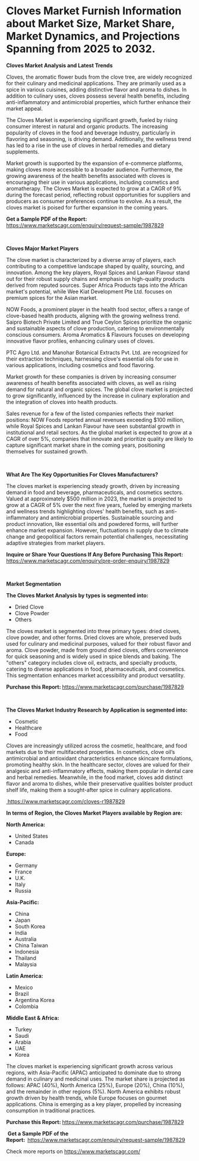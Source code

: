 <p><h1>Cloves Market Furnish Information about Market Size, Market Share, Market Dynamics, and Projections Spanning from 2025 to 2032.</h1></p><p><strong>Cloves Market Analysis and Latest Trends</strong></p>
<p><p>Cloves, the aromatic flower buds from the clove tree, are widely recognized for their culinary and medicinal applications. They are primarily used as a spice in various cuisines, adding distinctive flavor and aroma to dishes. In addition to culinary uses, cloves possess several health benefits, including anti-inflammatory and antimicrobial properties, which further enhance their market appeal.</p><p>The Cloves Market is experiencing significant growth, fueled by rising consumer interest in natural and organic products. The increasing popularity of cloves in the food and beverage industry, particularly in flavoring and seasoning, is driving demand. Additionally, the wellness trend has led to a rise in the use of cloves in herbal remedies and dietary supplements.</p><p>Market growth is supported by the expansion of e-commerce platforms, making cloves more accessible to a broader audience. Furthermore, the growing awareness of the health benefits associated with cloves is encouraging their use in various applications, including cosmetics and aromatherapy. The Cloves Market is expected to grow at a CAGR of 9% during the forecast period, reflecting robust opportunities for suppliers and producers as consumer preferences continue to evolve. As a result, the cloves market is poised for further expansion in the coming years.</p></p>
<p><strong>Get a Sample PDF of the Report:&nbsp;</strong> <a href="https://www.marketscagr.com/enquiry/request-sample/1987829?utm_campaign=2216&utm_medium=2&utm_source=Github&utm_content=ia&utm_term=30012025&utm_id=cloves">https://www.marketscagr.com/enquiry/request-sample/1987829</a></p>
<p>&nbsp;</p>
<p><strong>Cloves Major Market Players</strong></p>
<p><p>The clove market is characterized by a diverse array of players, each contributing to a competitive landscape shaped by quality, sourcing, and innovation. Among the key players, Royal Spices and Lankan Flavour stand out for their robust supply chains and emphasis on high-quality products derived from reputed sources. Super Africa Products taps into the African market's potential, while Wee Kiat Development Pte Ltd. focuses on premium spices for the Asian market.</p><p>NOW Foods, a prominent player in the health food sector, offers a range of clove-based health products, aligning with the growing wellness trend. Saipro Biotech Private Limited and True Ceylon Spices prioritize the organic and sustainable aspects of clove production, catering to environmentally conscious consumers. Aroma Aromatics & Flavours focuses on developing innovative flavor profiles, enhancing culinary uses of cloves.</p><p>PTC Agro Ltd. and Manohar Botanical Extracts Pvt. Ltd. are recognized for their extraction techniques, harnessing clove's essential oils for use in various applications, including cosmetics and food flavoring.</p><p>Market growth for these companies is driven by increasing consumer awareness of health benefits associated with cloves, as well as rising demand for natural and organic spices. The global clove market is projected to grow significantly, influenced by the increase in culinary exploration and the integration of cloves into health products.</p><p>Sales revenue for a few of the listed companies reflects their market positions: NOW Foods reported annual revenues exceeding $100 million, while Royal Spices and Lankan Flavour have seen substantial growth in institutional and retail sectors. As the global market is expected to grow at a CAGR of over 5%, companies that innovate and prioritize quality are likely to capture significant market share in the coming years, positioning themselves for sustained growth.</p></p>
<p>&nbsp;</p>
<p><strong>What Are The Key Opportunities For Cloves Manufacturers?</strong></p>
<p><p>The cloves market is experiencing steady growth, driven by increasing demand in food and beverage, pharmaceuticals, and cosmetics sectors. Valued at approximately $500 million in 2023, the market is projected to grow at a CAGR of 5% over the next five years, fueled by emerging markets and wellness trends highlighting cloves' health benefits, such as anti-inflammatory and antimicrobial properties. Sustainable sourcing and product innovation, like essential oils and powdered forms, will further enhance market expansion. However, fluctuations in supply due to climate change and geopolitical factors remain potential challenges, necessitating adaptive strategies from market players.</p></p>
<p><strong>Inquire or Share Your Questions If Any Before Purchasing This Report:</strong> <a href="https://www.marketscagr.com/enquiry/pre-order-enquiry/1987829?utm_campaign=2216&utm_medium=2&utm_source=Github&utm_content=ia&utm_term=30012025&utm_id=cloves">https://www.marketscagr.com/enquiry/pre-order-enquiry/1987829</a></p>
<p>&nbsp;</p>
<p><strong>Market Segmentation</strong></p>
<p><strong>The Cloves Market Analysis by types is segmented into:</strong></p>
<p><ul><li>Dried Clove</li><li>Clove Powder</li><li>Others</li></ul></p>
<p><p>The cloves market is segmented into three primary types: dried cloves, clove powder, and other forms. Dried cloves are whole, preserved buds used for culinary and medicinal purposes, valued for their robust flavor and aroma. Clove powder, made from ground dried cloves, offers convenience for quick seasoning and is widely used in spice blends and baking. The "others" category includes clove oil, extracts, and specialty products, catering to diverse applications in food, pharmaceuticals, and cosmetics. This segmentation enhances market accessibility and product versatility.</p></p>
<p><strong>Purchase this Report:&nbsp;</strong><a href="https://www.marketscagr.com/purchase/1987829?utm_campaign=2216&utm_medium=2&utm_source=Github&utm_content=ia&utm_term=30012025&utm_id=cloves">https://www.marketscagr.com/purchase/1987829</a></p>
<p>&nbsp;</p>
<p><strong>The Cloves Market Industry Research by Application is segmented into:</strong></p>
<p><ul><li>Cosmetic</li><li>Healthcare</li><li>Food</li></ul></p>
<p><p>Cloves are increasingly utilized across the cosmetic, healthcare, and food markets due to their multifaceted properties. In cosmetics, clove oil’s antimicrobial and antioxidant characteristics enhance skincare formulations, promoting healthy skin. In the healthcare sector, cloves are valued for their analgesic and anti-inflammatory effects, making them popular in dental care and herbal remedies. Meanwhile, in the food market, cloves add distinct flavor and aroma to dishes, while their preservative qualities bolster product shelf life, making them a sought-after spice in culinary applications.</p></p>
<p><a href="https://www.marketscagr.com/cloves-r1987829?utm_campaign=2216&utm_medium=2&utm_source=Github&utm_content=ia&utm_term=30012025&utm_id=cloves">&nbsp;https://www.marketscagr.com/cloves-r1987829</a></p>
<p><strong>In terms of Region, the Cloves Market Players available by Region are:</strong></p>
<p>
    <p> <strong> North America: </strong>
        <ul>
            <li>United States</li>
            <li>Canada</li>
        </ul>
        </p> 
    <p> <strong> Europe: </strong>
        <ul>
            <li>Germany</li>
            <li>France</li>
            <li>U.K.</li>
            <li>Italy</li>
            <li>Russia</li>
        </ul>
        </p> 
    <p> <strong> Asia-Pacific: </strong>
        <ul>
            <li>China</li>
            <li>Japan</li>
            <li>South Korea</li>
            <li>India</li>
            <li>Australia</li>
            <li>China Taiwan</li>
            <li>Indonesia</li>
            <li>Thailand</li>
            <li>Malaysia</li>
        </ul>
        </p> 
    <p> <strong> Latin America: </strong>
        <ul>
            <li>Mexico</li>
            <li>Brazil</li>
            <li>Argentina Korea</li>
            <li>Colombia</li>
        </ul>
        </p> 
    <p> <strong> Middle East & Africa: </strong>
        <ul>
            <li>Turkey</li>
            <li>Saudi</li>
            <li>Arabia</li>
            <li>UAE</li>
            <li>Korea</li>
        </ul>
    </p>
    </p>
<p><p>The cloves market is experiencing significant growth across various regions, with Asia-Pacific (APAC) anticipated to dominate due to strong demand in culinary and medicinal uses. The market share is projected as follows: APAC (40%), North America (25%), Europe (20%), China (10%), and the remainder in other regions (5%). North America exhibits robust growth driven by health trends, while Europe focuses on gourmet applications. China is emerging as a key player, propelled by increasing consumption in traditional practices.</p></p>
<p><strong>Purchase this Report: </strong><a href="https://www.marketscagr.com/purchase/1987829?utm_campaign=2216&utm_medium=2&utm_source=Github&utm_content=ia&utm_term=30012025&utm_id=cloves">https://www.marketscagr.com/purchase/1987829</a></p>
<p>&nbsp;<strong>Get a Sample PDF of the Report:&nbsp;&nbsp;</strong><a href="https://www.marketscagr.com/enquiry/request-sample/1987829?utm_campaign=2216&utm_medium=2&utm_source=Github&utm_content=ia&utm_term=30012025&utm_id=cloves">https://www.marketscagr.com/enquiry/request-sample/1987829</a></p>
<p><strong></strong></p>
<p>Check more reports on <a href="https://www.marketscagr.com/?utm_campaign=2216&utm_medium=2&utm_source=Github&utm_content=ia&utm_term=30012025&utm_id=cloves">https://www.marketscagr.com/</a></p>